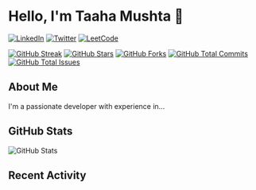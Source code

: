 # Hello, I'm Taaha Mushta 👋

[![LinkedIn](https://img.shields.io/badge/LinkedIn-YourName-blue)](https://www.linkedin.com/in/muhammad-taaha-505944274/)
[![Twitter](https://img.shields.io/twitter/follow/yourtwitterusername?style=social)](https://twitter.com/Dev_taaa)
[![LeetCode](https://img.shields.io/badge/LeetCode-YourProfile-brightgreen)](https://leetcode.com/user9620z/)

[![GitHub Streak](https://github-readme-streak-stats.herokuapp.com/?user=yourusername)](https://github.com/DenverCoder1/github-readme-streak-stats)
[![GitHub Stars](https://img.shields.io/github/stars/yourusername/your-repo.svg)](https://github.com/yourusername/your-repo/stargazers)
[![GitHub Forks](https://img.shields.io/github/forks/yourusername/your-repo.svg)](https://github.com/yourusername/your-repo/network)
[![GitHub Total Commits](https://img.shields.io/github/commit-activity/yourusername/your-repo.svg)](https://github.com/yourusername/your-repo/commits)
[![GitHub Total Issues](https://img.shields.io/github/issues/yourusername/your-repo.svg)](https://github.com/yourusername/your-repo/issues)

## About Me

I'm a passionate developer with experience in...

## GitHub Stats

![GitHub Stats](https://github-readme-stats.vercel.app/api?username=yourusername&show_icons=true&hide_border=true)

## Recent Activity

<!--START_SECTION:activity-->
<!--END_SECTION:activity-->
